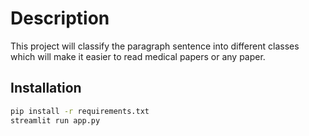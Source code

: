 # Description

This project will classify the paragraph sentence into different classes which will make it easier to read medical papers or any paper.


## Installation

```sh
pip install -r requirements.txt
streamlit run app.py
```




